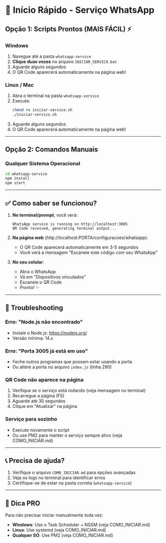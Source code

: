 # 🚀 Início Rápido - Serviço WhatsApp

## Opção 1: Scripts Prontos (MAIS FÁCIL) ⚡

### Windows
1. Navegue até a pasta `whatsapp-service`
2. **Clique duas vezes** no arquivo `INICIAR_SERVICO.bat`
3. Aguarde alguns segundos
4. O QR Code aparecerá automaticamente na página web!

### Linux / Mac
1. Abra o terminal na pasta `whatsapp-service`
2. Execute:
   ```bash
   chmod +x iniciar-servico.sh
   ./iniciar-servico.sh
   ```
3. Aguarde alguns segundos
4. O QR Code aparecerá automaticamente na página web!

---

## Opção 2: Comandos Manuais

### Qualquer Sistema Operacional
```bash
cd whatsapp-service
npm install
npm start
```

---

## ✅ Como saber se funcionou?

1. **No terminal/prompt**, você verá:
   ```
   WhatsApp service is running on http://localhost:3005
   QR Code received, generating terminal output...
   ```

2. **Na página web** (http://localhost:PORTA/configuracoes/whatsapp):
   - O QR Code aparecerá automaticamente em 3-5 segundos
   - Você verá a mensagem "Escaneie este código com seu WhatsApp"

3. **No seu celular**:
   - Abra o WhatsApp
   - Vá em "Dispositivos vinculados"
   - Escaneie o QR Code
   - Pronto! ✨

---

## 🔧 Troubleshooting

### Erro: "Node.js não encontrado"
- Instale o Node.js: https://nodejs.org/
- Versão mínima: 14.x

### Erro: "Porta 3005 já está em uso"
- Feche outros programas que possam estar usando a porta
- Ou altere a porta no arquivo `index.js` (linha 290)

### QR Code não aparece na página
1. Verifique se o serviço está rodando (veja mensagem no terminal)
2. Recarregue a página (F5)
3. Aguarde até 30 segundos
4. Clique em "Atualizar" na página

### Serviço para sozinho
- Execute novamente o script
- Ou use PM2 para manter o serviço sempre ativo (veja COMO_INICIAR.md)

---

## 📞 Precisa de ajuda?

1. Verifique o arquivo `COMO_INICIAR.md` para opções avançadas
2. Veja os logs no terminal para identificar erros
3. Certifique-se de estar na pasta correta (`whatsapp-service`)

---

## 🎯 Dica PRO

Para não precisar iniciar manualmente toda vez:
- **Windows**: Use o Task Scheduler + NSSM (veja COMO_INICIAR.md)
- **Linux**: Use systemd (veja COMO_INICIAR.md)
- **Qualquer SO**: Use PM2 (veja COMO_INICIAR.md)
